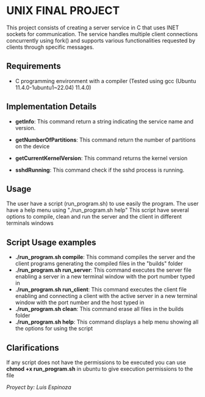 # UNIX FINAL PROJECT

This project consists of creating a server service in C that uses INET sockets for communication. The service handles multiple client connections concurrently using fork() and supports various functionalities requested by clients through specific messages.

## Requirements

* C programming environment with a compiler (Tested using gcc (Ubuntu 11.4.0-1ubuntu1~22.04) 11.4.0)


## Implementation Details
* **getInfo**: This command return a string indicating the service name and version.

* **getNumberOfPartitions**: This command return the number of partitions on the device

* **getCurrentKernelVersion**: This command returns the kernel version

* **sshdRunning**: This command check if the sshd process is running.

## Usage

The user have a script (run_program.sh) to use easily the program.
The user have a help menu using "./run_program.sh help"
This script have several options to compile, clean and run the server and the client in different terminals windows 

## Script Usage examples

* **./run_program.sh compile**: This command compiles the server and the client programs generating the compiled files in the "builds" folder
* **./run_program.sh run_server**: This command executes the server file enabling a server in a new terminal window with the port number typed in
* **./run_program.sh run_client**: This command executes the client file enabling and connecting a client with the active server in a new terminal window with the port number and the host typed in
* **./run_program.sh clean**: This command erase all files in the builds folder
* **./run_program.sh help**: This command displays a help menu showing all the options for using the script

## Clarifications
If any script does not have the permissions to be executed you can use **chmod +x run_program.sh** in ubuntu to give execution permissions to the file




_Proyect by: Luis Espinoza_
